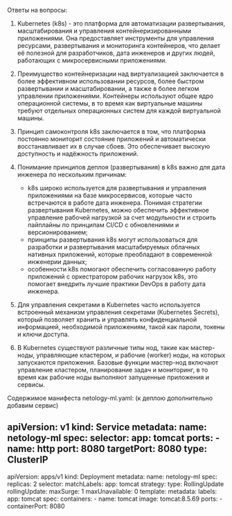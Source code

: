 Ответы на вопросы:
1. Kubernetes (k8s) - это платформа для автоматизации развертывания, масштабирования и управления контейнеризированными приложениями. Она предоставляет инструменты для управления ресурсами, развертывания и мониторинга контейнеров, что делает её полезной для разработчиков, дата инженеров и других людей, работающих с микросервисными приложениями.

2. Преимущество контейнеризации над виртуализацией заключается в более эффективном использовании ресурсов, более быстром развертывании и масштабировании, а также в более легком управлении приложениями. Контейнеры используют общее ядро операционной системы, в то время как виртуальные машины требуют отдельных операционных систем для каждой виртуальной машины.

3. Принцип самоконтроля k8s заключается в том, что платформа постоянно мониторит состояние приложений и автоматически восстанавливает их в случае сбоев. Это обеспечивает высокую доступность и надёжность приложений.

4. Понимание принципов деплоя (развертывания) в k8s важно для дата инженера по нескольким причинам:
   - k8s широко используется для развертывания и управления приложениями на базе микросервисов, которые часто встречаются в работе дата инженера. Понимая стратегии развертывания Kubernetes, можно обеспечить эффективное управление рабочей нагрузкой за счет модульности и строить пайплайны по принципам CI/CD с обновлениями и версионированием;
   - принципы развертывания k8s могут использоваться для разработки и развертывания масштабируемых облачных нативных приложений, которые преобладают в современной инженерии данных;
   - особенности k8s помогают обеспечить согласованную работу приложений с оркестратором рабочих нагрузок k8s, это помогает внедрить лучшие практики DevOps в работу дата инженера.

5. Для управления секретами в Kubernetes часто используется встроенный механизм управления секретами (Kubernetes Secrets), который позволяет хранить и управлять конфиденциальной информацией, необходимой приложениям, такой как пароли, токены и ключи доступа.

6. В Kubernetes существуют различные типы нод, такие как мастер-ноды, управляющие кластером, и рабочие (worker) ноды, на которых запускаются приложения. Базовые функции мастер-нод включают управление кластером, планирование задач и мониторинг, в то время как рабочие ноды выполняют запущенные приложения и сервисы.

Содержимое манифеста netology-ml.yaml:
(к деплою дополнительно добавим сервис)

apiVersion: v1
kind: Service
metadata:
  name: netology-ml
spec:
  selector:
    app: tomcat
  ports:
    - name: http
      port: 8080
      targetPort: 8080
  type: ClusterIP
---
apiVersion: apps/v1
kind: Deployment
metadata:
  name: netology-ml
spec:
  replicas: 2
  selector:
    matchLabels:
      app: tomcat
  strategy:
    type: RollingUpdate
    rollingUpdate:
      maxSurge: 1
      maxUnavailable: 0
  template:
    metadata:
      labels:
        app: tomcat
    spec:
      containers:
        - name: tomcat
          image: tomcat:8.5.69
          ports:
            - containerPort: 8080
